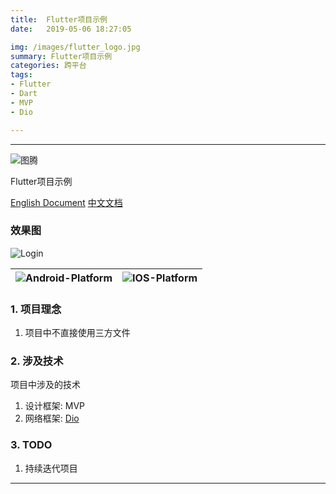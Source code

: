 ```yaml
---
title:	Flutter项目示例
date:	2019-05-06 18:27:05

img: /images/flutter_logo.jpg
summary: Flutter项目示例
categories: 跨平台
tags:
- Flutter
- Dart
- MVP
- Dio

---
```


----

![图腾](http://puvbjx92j.bkt.clouddn.com/totem_four_logo.jpg)



Flutter项目示例

[English Document](/README.md)  [中文文档](/README_CH.md)

### 效果图



![Login](http://pv1gm37l9.bkt.clouddn.com/flutter_app_sample_login.gif)

|![Android-Platform](http://pv1gm37l9.bkt.clouddn.com/flutter_app_sample_login_android_latform.gif)|![IOS-Platform](http://pv1gm37l9.bkt.clouddn.com/flutter_app_sample_login_ios_latform.gif)|
|:-:|:-|

### 1.  项目理念

1.  项目中不直接使用三方文件

###	2.  涉及技术

项目中涉及的技术

1.  设计框架: MVP
2.	网络框架:	[Dio](https://github.com/flutterchina/dio)


### 3.  TODO

1.  持续迭代项目


----






